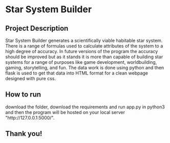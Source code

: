 <h1>Star System Builder</h1>

<h2>Project Description</h2>
<p>Star System Builder generates a scientifically viable habitable star system. There is a range of formulas used to calculate attributes of the system to a high degree of accuracy. In future versions of the program the accuracy should be improved but as it stands it is more than capable of building star systems for a range of purposes like game development, worldbuilding, gaming, storytelling, and fun. The data work is done using python and then flask is used to get that data into HTML format for a clean webpage designed with pure css.</p>

<h2>How to run</h2>
<p>download the folder, download the requirements and run app.py in python3 and then the program will be hosted on your local server "http://127.0.0.1:5000/".</p>

<h2>Thank you!</h2>
